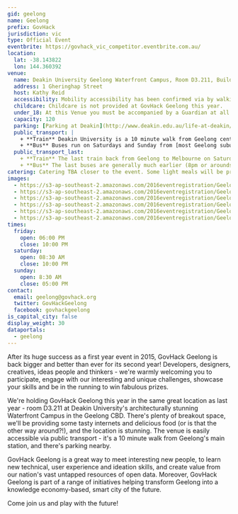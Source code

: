 ```yaml
---
gid: geelong
name: Geelong
prefix: GovHack
jurisdiction: vic
type: Official Event
eventbrite: https://govhack_vic_competitor.eventbrite.com.au/
location:
  lat: -38.143822
  lon: 144.360392
venue:
  name: Deakin University Geelong Waterfront Campus, Room D3.211, Building D Hay Building, Level 3, Room 211
  address: 1 Gheringhap Street
  host: Kathy Reid
  accessibility: Mobility accessibility has been confirmed via by walking the route to the room without using stairs (http://www.deakin.edu.au/life-at-deakin/health-wellbeing-safety/disability-support/access). From the Gheringhap Street entrance, wheel straight ahead to security. At the elevators to the right of security, go to Level 3 (ground level is level 2). Exit the elevator, and go right. Enter the door to the right of the vending maching. Take the first right to the end of the passageway and you are at room D3.211.
  childcare: Childcare is not provided at GovHack Geelong this year.
  under_18: At this Venue you must be accompanied by a Guardian at all times.
  capacity: 120
  parking: [Parking at Deakin](http://www.deakin.edu.au/life-at-deakin/get-to-deakin/parking), or [nearby parking in Geelong](http://au.parkopedia.com/parking/carpark/western_beach/3220/geelong/)
  public_transport: | 
    + **Train** Deakin University is a 10 minute walk from Geelong central station, [Geelong's main](https://www.vline.com.au/getattachment/892e2d02-e62c-463f-834f-b3bae129b47c/Geelong-Melbourne-%282%29) [train station](https://ptv.vic.gov.au/route/view/1745)
    + **Bus** Buses run on Saturdays and Sunday from [most Geelong suburbs](https://ptv.vic.gov.au/getting-around/local-areas/view/19).
  public_transport_last: 
    + **Train** The last train back from Geelong to Melbourne on Saturdays is 22:50hrs from Geelong Station. The last train back on Sundays is the 22:50hrs from Geelong Station. The last train back on Fridays is the 22:53hrs from Geelong Station. 
    + **Bus** The last buses are generally much earlier (8pm or arounds). Please check your individual bus timetable.
catering: Catering TBA closer to the event. Some light meals will be provided, but participants may need to bring some of their own snacks.
images:
  - https://s3-ap-southeast-2.amazonaws.com/2016eventregistration/Geelong/19210582349_5022205f2d_o-portrait.jpg
  - https://s3-ap-southeast-2.amazonaws.com/2016eventregistration/Geelong/19210582349_5022205f2d_o.jpg
  - https://s3-ap-southeast-2.amazonaws.com/2016eventregistration/Geelong/19241402710_e065960b04_o.jpg
  - https://s3-ap-southeast-2.amazonaws.com/2016eventregistration/Geelong/19428966485_ded39f30eb_o.jpg
  - https://s3-ap-southeast-2.amazonaws.com/2016eventregistration/Geelong/19429045765_69b9fa8dfd_o-reduced.jpg
  - https://s3-ap-southeast-2.amazonaws.com/2016eventregistration/Geelong/nathan-beattie-oculus-rift.jpg
times:
  friday:
    open: 06:00 PM
    close: 10:00 PM
  saturday:
    open: 08:30 AM
    close: 10:00 PM
  sunday:
    open: 8:30 AM
    close: 05:00 PM
contact:
  email: geelong@govhack.org
  twitter: GovHackGeelong
  facebook: govhackgeelong
is_capital_city: false
display_weight: 30
dataportals:
  - geelong
---
```


After its huge success as a first year event in 2015, GovHack Geelong is back bigger and better than ever for its second year! Developers, designers, creatives, ideas people and thinkers - we're warmly welcoming you to participate, engage with our interesting and unique challenges, showcase your skills and be in the running to win fabulous prizes. 

We're holding GovHack Geelong this year in the same great location as last year - room D3.211 at Deakin University's architecturally stunning Waterfront Campus in the Geelong CBD. There's plenty of breakout space, we'll be providing some tasty internets and delicious food (or is that the other way around?!), and the location is stunning. The venue is easily accessible via public transport - it's a 10 minute walk from Geelong's main station, and there's parking nearby. 

GovHack Geelong is a great way to meet interesting new people, to learn new technical, user experience and ideation skills, and create value from our nation's vast untapped resources of open data. Moreover, GovHack Geelong is part of a range of initiatives helping transform Geelong into a knowledge economy-based, smart city of the future. 

Come join us and play with the future!